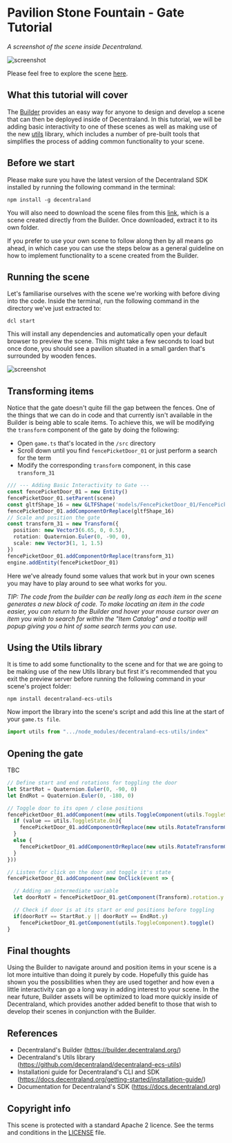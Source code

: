 # Pavilion Stone Fountain - Gate Tutorial

_A screenshot of the scene inside Decentraland._

![screenshot](https://github.com/takJohn/pavilion-stone-fountain-door-guide/blob/master/screenshots/pavilion-stone-fountain-screen.jpg)

Please feel free to explore the scene [here](https://explorer.decentraland.org/?position=-149%2C-146).

## What this tutorial will cover

The [Builder](https://builder.decentraland.org) provides an easy way for anyone to design and develop a scene that can then be deployed inside of Decentraland. In this tutorial, we will be adding basic interactivity to one of these scenes as well as making use of the new [utils](https://github.com/decentraland/decentraland-ecs-utils) library, which includes a number of pre-built tools that simplifies the process of adding common functionality to your scene.

## Before we start

Please make sure you have the latest version of the Decentraland SDK installed by running the following command in the terminal:

```
npm install -g decentraland
```

You will also need to download the scene files from this [link](...), which is a scene created directly from the Builder. Once downloaded, extract it to its own folder. 

If you prefer to use your own scene to follow along then by all means go ahead, in which case you can use the steps below as a general guideline on how to implement functionality to a scene created from the Builder. 


## Running the scene

Let's familiarise ourselves with the scene we're working with before diving into the code. Inside the terminal, run the following command in the directory we've just extracted to: 

```
dcl start
```

This will install any dependencies and automatically open your default browser to preview the scene. This might take a few seconds to load but once done, you should see a pavilion situated in a small garden that's surrounded by wooden fences. 

![screenshot](https://github.com/takJohn/pavilion-stone-fountain-door-guide/blob/master/screenshots/pavilion-stone-fountain-start-screen-cropped.jpg)

## Transforming items

Notice that the gate doesn't quite fill the gap between the fences. One of the things that we can do in code and that currently isn't available in the Builder is being able to scale items. To achieve this, we will be modifying the ```transform``` component of the gate by doing the following:

* Open ```game.ts``` that's located in the ```/src``` directory
* Scroll down until you find ```fencePicketDoor_01``` or just perform a search for the term
* Modify the corresponding ```transform``` component, in this case ```transform_31```

```ts
/// --- Adding Basic Interactivity to Gate ---
const fencePicketDoor_01 = new Entity()
fencePicketDoor_01.setParent(scene)
const gltfShape_16 = new GLTFShape('models/FencePicketDoor_01/FencePicketDoor_01.glb')
fencePicketDoor_01.addComponentOrReplace(gltfShape_16)
// Scale and position the gate
const transform_31 = new Transform({
  position: new Vector3(6.65, 0, 0.5),
  rotation: Quaternion.Euler(0, -90, 0),
  scale: new Vector3(1, 1, 1.5)
})
fencePicketDoor_01.addComponentOrReplace(transform_31)
engine.addEntity(fencePicketDoor_01)
```

Here we've already found some values that work but in your own scenes you may have to play around to see what works for you.

_TIP: The code from the builder can be really long as each item in the scene generates a new block of code. To make locating an item in the code easier, you can return to the Builder and hover your mouse cursor over an item you wish to search for within the "Item Catalog" and a tooltip will popup giving you a hint of some search terms you can use._

## Using the Utils library

It is time to add some functionality to the scene and for that we are going to be making use of the new Utils library but first it's recommended that you exit the preview server before running the following command in your scene's project folder:

```npm install decentraland-ecs-utils```

Now import the library into the scene's script and add this line at the start of your ```game.ts file```.

```ts
import utils from ".../node_modules/decentraland-ecs-utils/index"
```

## Opening the gate

TBC

```ts
// Define start and end rotations for toggling the door
let StartRot = Quaternion.Euler(0, -90, 0)
let EndRot = Quaternion.Euler(0, -180, 0)

// Toggle door to its open / close positions
fencePicketDoor_01.addComponent(new utils.ToggleComponent(utils.ToggleState.Off, value =>{
  if (value == utils.ToggleState.On){
    fencePicketDoor_01.addComponentOrReplace(new utils.RotateTransformComponent(StartRot, EndRot, 0.5))
  }
  else {
    fencePicketDoor_01.addComponentOrReplace(new utils.RotateTransformComponent(EndRot, StartRot, 0.5))
  }
}))

// Listen for click on the door and toggle it's state
fencePicketDoor_01.addComponent(new OnClick(event => {

  // Adding an intermediate variable
  let doorRotY = fencePicketDoor_01.getComponent(Transform).rotation.y

  // Check if door is at its start or end positions before toggling
  if(doorRotY == StartRot.y || doorRotY == EndRot.y)
    fencePicketDoor_01.getComponent(utils.ToggleComponent).toggle()
}
```

## Final thoughts

Using the Builder to navigate around and position items in your scene is a lot more intuitive than doing it purely by code. Hopefully this guide has shown you the possibilities when they are used together and how even a little interactivity can go a long way in adding interest to your scene. In the near future, Builder assets will be optimized to load more quickly inside of Decentraland, which provides another added benefit to those that wish to develop their scenes in conjunction with the Builder. 

## References

- Decentraland's Builder (https://builder.decentraland.org/)
- Decentraland's Utils library (https://github.com/decentraland/decentraland-ecs-utils)
- Installationi guide for Decentraland's CLI and SDK (https://docs.decentraland.org/getting-started/installation-guide/)
- Documentation for Decentraland's SDK (https://docs.decentraland.org)

## Copyright info

This scene is protected with a standard Apache 2 licence. See the terms and conditions in the [LICENSE](/LICENSE) file.
